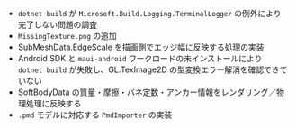 * `dotnet build` が `Microsoft.Build.Logging.TerminalLogger` の例外により完了しない問題の調査
* `MissingTexture.png` の追加
* SubMeshData.EdgeScale を描画側でエッジ幅に反映する処理の実装
* Android SDK と `maui-android` ワークロードの未インストールにより `dotnet build` が失敗し、GL.TexImage2D の型変換エラー解消を確認できていない
* SoftBodyData の質量・摩擦・バネ定数・アンカー情報をレンダリング／物理処理に反映する
* `.pmd` モデルに対応する `PmdImporter` の実装
